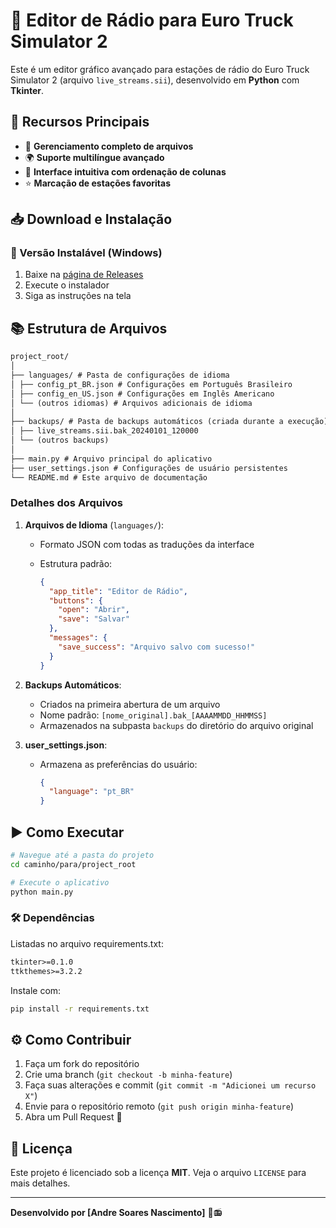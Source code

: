 # 🎵 Editor de Rádio para Euro Truck Simulator 2

Este é um editor gráfico avançado para estações de rádio do Euro Truck Simulator 2 (arquivo `live_streams.sii`), desenvolvido em **Python** com **Tkinter**.

## 🚀 Recursos Principais

- 📂 **Gerenciamento completo de arquivos**
- 🌍 **Suporte multilíngue avançado**
- 🎨 **Interface intuitiva com ordenação de colunas**
- ⭐ **Marcação de estações favoritas**

## 📥 Download e Instalação

### 🔹 Versão Instalável (Windows)

1. Baixe na [página de Releases](https://github.com/andre-s-nascimento/editor-radios/releases)
2. Execute o instalador
3. Siga as instruções na tela

## 📚 Estrutura de Arquivos

```txt
project_root/
│
├── languages/ # Pasta de configurações de idioma
│ ├── config_pt_BR.json # Configurações em Português Brasileiro
│ ├── config_en_US.json # Configurações em Inglês Americano
│ └── (outros idiomas) # Arquivos adicionais de idioma
│
├── backups/ # Pasta de backups automáticos (criada durante a execução)
│ ├── live_streams.sii.bak_20240101_120000
│ └── (outros backups)
│
├── main.py # Arquivo principal do aplicativo
├── user_settings.json # Configurações de usuário persistentes
└── README.md # Este arquivo de documentação
```

### Detalhes dos Arquivos

1. **Arquivos de Idioma** (`languages/`):
   - Formato JSON com todas as traduções da interface
   - Estrutura padrão:

     ```json
     {
       "app_title": "Editor de Rádio",
       "buttons": {
         "open": "Abrir",
         "save": "Salvar"
       },
       "messages": {
         "save_success": "Arquivo salvo com sucesso!"
       }
     }
     ```

2. **Backups Automáticos**:
   - Criados na primeira abertura de um arquivo
   - Nome padrão: `[nome_original].bak_[AAAAMMDD_HHMMSS]`
   - Armazenados na subpasta `backups` do diretório do arquivo original

3. **user_settings.json**:
   - Armazena as preferências do usuário:

     ```json
     {
       "language": "pt_BR"
     }
     ```

## ▶️ Como Executar

```bash
# Navegue até a pasta do projeto
cd caminho/para/project_root

# Execute o aplicativo
python main.py
```

### 🛠️ Dependências

Listadas no arquivo requirements.txt:

```txt
tkinter>=0.1.0
ttkthemes>=3.2.2
```

Instale com:

```bash
pip install -r requirements.txt
```

## ⚙️ Como Contribuir

1. Faça um fork do repositório
2. Crie uma branch (`git checkout -b minha-feature`)
3. Faça suas alterações e commit (`git commit -m "Adicionei um recurso X"`)
4. Envie para o repositório remoto (`git push origin minha-feature`)
5. Abra um Pull Request 🚀

## 📜 Licença

Este projeto é licenciado sob a licença **MIT**. Veja o arquivo `LICENSE` para mais detalhes.

---

**Desenvolvido por [Andre Soares Nascimento]** 🚛📻
